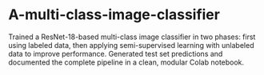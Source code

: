 # A-multi-class-image-classifier
Trained a ResNet-18-based multi-class image classifier in two phases: first using labeled data, then applying semi-supervised learning with unlabeled data to improve performance. Generated test set predictions and documented the complete pipeline in a clean, modular Colab notebook.
